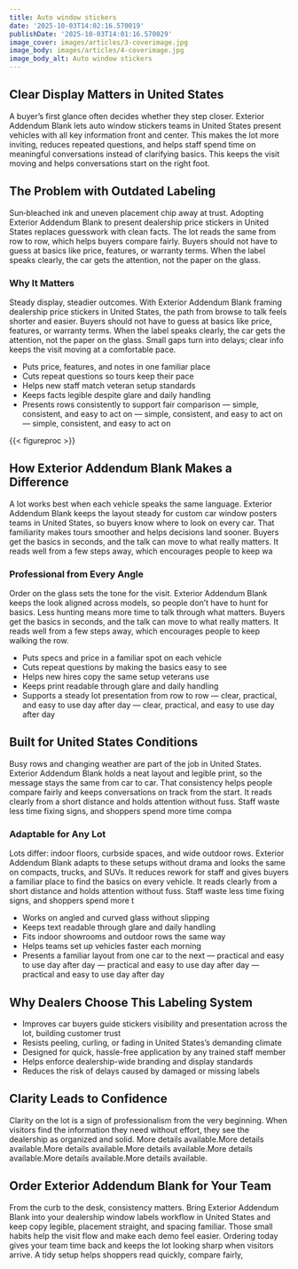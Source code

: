 ```yaml
---
title: Auto window stickers
date: '2025-10-03T14:02:16.570019'
publishDate: '2025-10-03T14:01:16.570029'
image_cover: images/articles/3-coverimage.jpg
image_body: images/articles/4-coverimage.jpg
image_body_alt: Auto window stickers
---
```



## Clear Display Matters in United States
A buyer’s first glance often decides whether they step closer. Exterior Addendum Blank lets auto window stickers teams in United States present vehicles with all key information front and center. This makes the lot more inviting, reduces repeated questions, and helps staff spend time on meaningful conversations instead of clarifying basics. This keeps the visit moving and helps conversations start on the right foot.

## The Problem with Outdated Labeling
Sun‑bleached ink and uneven placement chip away at trust. Adopting Exterior Addendum Blank to present dealership price stickers in United States replaces guesswork with clean facts. The lot reads the same from row to row, which helps buyers compare fairly. Buyers should not have to guess at basics like price, features, or warranty terms. When the label speaks clearly, the car gets the attention, not the paper on the glass.

### Why It Matters
Steady display, steadier outcomes. With Exterior Addendum Blank framing dealership price stickers in United States, the path from browse to talk feels shorter and easier. Buyers should not have to guess at basics like price, features, or warranty terms. When the label speaks clearly, the car gets the attention, not the paper on the glass. Small gaps turn into delays; clear info keeps the visit moving at a comfortable pace.

- Puts price, features, and notes in one familiar place
- Cuts repeat questions so tours keep their pace
- Helps new staff match veteran setup standards
- Keeps facts legible despite glare and daily handling
- Presents rows consistently to support fair comparison — simple, consistent, and easy to act on — simple, consistent, and easy to act on — simple, consistent, and easy to act on

{{< figureproc >}}

## How Exterior Addendum Blank Makes a Difference
A lot works best when each vehicle speaks the same language. Exterior Addendum Blank keeps the layout steady for custom car window posters teams in United States, so buyers know where to look on every car. That familiarity makes tours smoother and helps decisions land sooner.  Buyers get the basics in seconds, and the talk can move to what really matters.  It reads well from a few steps away, which encourages people to keep wa

### Professional from Every Angle
Order on the glass sets the tone for the visit. Exterior Addendum Blank keeps the look aligned across models, so people don’t have to hunt for basics. Less hunting means more time to talk through what matters.  Buyers get the basics in seconds, and the talk can move to what really matters.  It reads well from a few steps away, which encourages people to keep walking the row.

- Puts specs and price in a familiar spot on each vehicle
- Cuts repeat questions by making the basics easy to see
- Helps new hires copy the same setup veterans use
- Keeps print readable through glare and daily handling
- Supports a steady lot presentation from row to row — clear, practical, and easy to use day after day — clear, practical, and easy to use day after day

## Built for United States Conditions
Busy rows and changing weather are part of the job in United States. Exterior Addendum Blank holds a neat layout and legible print, so the message stays the same from car to car. That consistency helps people compare fairly and keeps conversations on track from the start. It reads clearly from a short distance and holds attention without fuss. Staff waste less time fixing signs, and shoppers spend more time compa

### Adaptable for Any Lot
Lots differ: indoor floors, curbside spaces, and wide outdoor rows. Exterior Addendum Blank adapts to these setups without drama and looks the same on compacts, trucks, and SUVs. It reduces rework for staff and gives buyers a familiar place to find the basics on every vehicle. It reads clearly from a short distance and holds attention without fuss. Staff waste less time fixing signs, and shoppers spend more t

- Works on angled and curved glass without slipping
- Keeps text readable through glare and daily handling
- Fits indoor showrooms and outdoor rows the same way
- Helps teams set up vehicles faster each morning
- Presents a familiar layout from one car to the next — practical and easy to use day after day — practical and easy to use day after day — practical and easy to use day after day

## Why Dealers Choose This Labeling System
- Improves car buyers guide stickers visibility and presentation across the lot, building customer trust
- Resists peeling, curling, or fading in United States’s demanding climate
- Designed for quick, hassle-free application by any trained staff member
- Helps enforce dealership-wide branding and display standards
- Reduces the risk of delays caused by damaged or missing labels

## Clarity Leads to Confidence
Clarity on the lot is a sign of professionalism from the very beginning. When visitors find the information they need without effort, they see the dealership as organized and solid. More details available.More details available.More details available.More details available.More details available.More details available.More details available.

## Order Exterior Addendum Blank for Your Team
From the curb to the desk, consistency matters. Bring Exterior Addendum Blank into your dealership window labels workflow in United States and keep copy legible, placement straight, and spacing familiar. Those small habits help the visit flow and make each demo feel easier.  Ordering today gives your team time back and keeps the lot looking sharp when visitors arrive.  A tidy setup helps shoppers read quickly, compare fairly,
